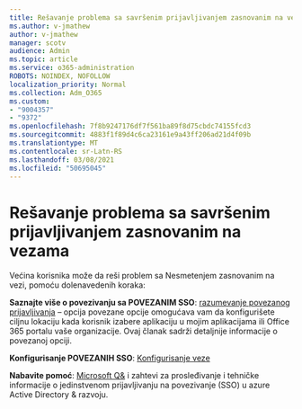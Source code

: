 ```yaml
---
title: Rešavanje problema sa savršenim prijavljivanjem zasnovanim na vezama
ms.author: v-jmathew
author: v-jmathew
manager: scotv
audience: Admin
ms.topic: article
ms.service: o365-administration
ROBOTS: NOINDEX, NOFOLLOW
localization_priority: Normal
ms.collection: Adm_O365
ms.custom:
- "9004357"
- "9372"
ms.openlocfilehash: 7f8b9247176df7f561ba89f8d75cbdc74155fcd3
ms.sourcegitcommit: 4883f1f89d4c6ca23161e9a43ff206ad21d4f09b
ms.translationtype: MT
ms.contentlocale: sr-Latn-RS
ms.lasthandoff: 03/08/2021
ms.locfileid: "50695045"
---
```

# <a name="troubleshoot-link-based-seamless-single-sign-on-sso-issues"></a>Rešavanje problema sa savršenim prijavljivanjem zasnovanim na vezama

Većina korisnika može da reši problem sa Nesmetenjem zasnovanim na vezi, pomoću dolenavedenih koraka:

**Saznajte više o povezivanju sa POVEZANIM SSO**: [razumevanje povezanog prijavljivanja](https://docs.microsoft.com/azure/active-directory/manage-apps/configure-linked-sign-on) – opcija povezane opcije omogućava vam da konfigurišete ciljnu lokaciju kada korisnik izabere aplikaciju u mojim aplikacijama ili Office 365 portalu vaše organizacije. Ovaj članak sadrži detaljnije informacije o povezanoj opciji.

**Konfigurisanje POVEZANIH SSO**: [Konfigurisanje veze](https://docs.microsoft.com/azure/active-directory/manage-apps/configure-linked-sign-on#configure-link)

**Nabavite pomoć**: [Microsoft Q&](https://docs.microsoft.com/answers/topics/azure-ad-single-sign-on.html) i zahtevi za prosleđivanje i tehničke informacije o jedinstvenom prijavljivanju na povezivanje (SSO) u azure Active Directory & razvoju.
